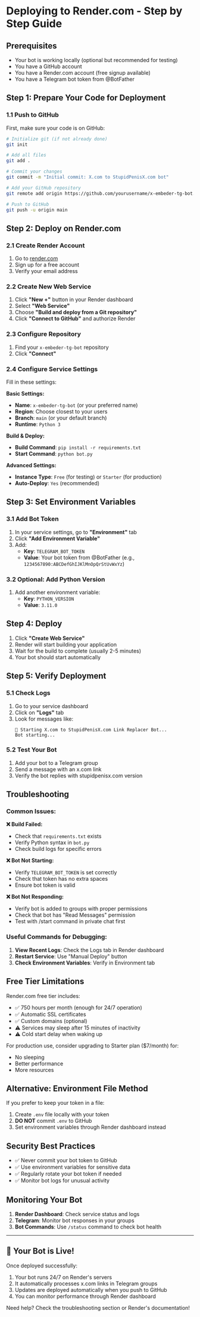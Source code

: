 # Deploying to Render.com - Step by Step Guide

## Prerequisites
- Your bot is working locally (optional but recommended for testing)
- You have a GitHub account
- You have a Render.com account (free signup available)
- You have a Telegram bot token from @BotFather

## Step 1: Prepare Your Code for Deployment

### 1.1 Push to GitHub
First, make sure your code is on GitHub:

```bash
# Initialize git (if not already done)
git init

# Add all files
git add .

# Commit your changes
git commit -m "Initial commit: X.com to StupidPenisX.com bot"

# Add your GitHub repository
git remote add origin https://github.com/yourusername/x-embeder-tg-bot.git

# Push to GitHub
git push -u origin main
```

## Step 2: Deploy on Render.com

### 2.1 Create Render Account
1. Go to [render.com](https://render.com)
2. Sign up for a free account
3. Verify your email address

### 2.2 Create New Web Service
1. Click **"New +"** button in your Render dashboard
2. Select **"Web Service"**
3. Choose **"Build and deploy from a Git repository"**
4. Click **"Connect to GitHub"** and authorize Render

### 2.3 Configure Repository
1. Find your `x-embeder-tg-bot` repository
2. Click **"Connect"**

### 2.4 Configure Service Settings
Fill in these settings:

**Basic Settings:**
- **Name**: `x-embeder-tg-bot` (or your preferred name)
- **Region**: Choose closest to your users
- **Branch**: `main` (or your default branch)
- **Runtime**: `Python 3`

**Build & Deploy:**
- **Build Command**: `pip install -r requirements.txt`
- **Start Command**: `python bot.py`

**Advanced Settings:**
- **Instance Type**: `Free` (for testing) or `Starter` (for production)
- **Auto-Deploy**: `Yes` (recommended)

## Step 3: Set Environment Variables

### 3.1 Add Bot Token
1. In your service settings, go to **"Environment"** tab
2. Click **"Add Environment Variable"**
3. Add:
   - **Key**: `TELEGRAM_BOT_TOKEN`
   - **Value**: Your bot token from @BotFather (e.g., `1234567890:ABCDefGhIJKlMnOpQrStUvWxYz`)

### 3.2 Optional: Add Python Version
1. Add another environment variable:
   - **Key**: `PYTHON_VERSION`
   - **Value**: `3.11.0`

## Step 4: Deploy

1. Click **"Create Web Service"**
2. Render will start building your application
3. Wait for the build to complete (usually 2-5 minutes)
4. Your bot should start automatically

## Step 5: Verify Deployment

### 5.1 Check Logs
1. Go to your service dashboard
2. Click on **"Logs"** tab
3. Look for messages like:
   ```
   🚀 Starting X.com to StupidPenisX.com Link Replacer Bot...
   Bot starting...
   ```

### 5.2 Test Your Bot
1. Add your bot to a Telegram group
2. Send a message with an x.com link
3. Verify the bot replies with stupidpenisx.com version

## Troubleshooting

### Common Issues:

**❌ Build Failed:**
- Check that `requirements.txt` exists
- Verify Python syntax in `bot.py`
- Check build logs for specific errors

**❌ Bot Not Starting:**
- Verify `TELEGRAM_BOT_TOKEN` is set correctly
- Check that token has no extra spaces
- Ensure bot token is valid

**❌ Bot Not Responding:**
- Verify bot is added to groups with proper permissions
- Check that bot has "Read Messages" permission
- Test with /start command in private chat first

### Useful Commands for Debugging:
1. **View Recent Logs**: Check the Logs tab in Render dashboard
2. **Restart Service**: Use "Manual Deploy" button
3. **Check Environment Variables**: Verify in Environment tab

## Free Tier Limitations

Render.com free tier includes:
- ✅ 750 hours per month (enough for 24/7 operation)
- ✅ Automatic SSL certificates
- ✅ Custom domains (optional)
- ⚠️ Services may sleep after 15 minutes of inactivity
- ⚠️ Cold start delay when waking up

For production use, consider upgrading to Starter plan ($7/month) for:
- No sleeping
- Better performance
- More resources

## Alternative: Environment File Method

If you prefer to keep your token in a file:

1. Create `.env` file locally with your token
2. **DO NOT** commit `.env` to GitHub
3. Set environment variables through Render dashboard instead

## Security Best Practices

- ✅ Never commit your bot token to GitHub
- ✅ Use environment variables for sensitive data
- ✅ Regularly rotate your bot token if needed
- ✅ Monitor bot logs for unusual activity

## Monitoring Your Bot

1. **Render Dashboard**: Check service status and logs
2. **Telegram**: Monitor bot responses in your groups
3. **Bot Commands**: Use `/status` command to check bot health

---

## 🎉 Your Bot is Live!

Once deployed successfully:
1. Your bot runs 24/7 on Render's servers
2. It automatically processes x.com links in Telegram groups
3. Updates are deployed automatically when you push to GitHub
4. You can monitor performance through Render dashboard

Need help? Check the troubleshooting section or Render's documentation!
